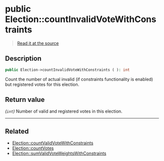 # public Election::countInvalidVoteWithConstraints

> [Read it at the source](https://github.com/julien-boudry/Condorcet/blob/master/src/ElectionProcess/VotesProcess.php#L53)

## Description    

```php
public Election->countInvalidVoteWithConstraints ( ): int
```

Count the number of actual invalid (if constraints functionality is enabled) but registered votes for this election.


## Return value   

*(`int`)* Number of valid and registered votes in this election.


---------------------------------------

## Related

* [Election::countValidVoteWithConstraints](/Docs/api-reference/Election%20Class/Election--countValidVoteWithConstraints().md)    
* [Election::countVotes](/Docs/api-reference/Election%20Class/Election--countVotes().md)    
* [Election::sumValidVoteWeightsWithConstraints](/Docs/api-reference/Election%20Class/Election--sumValidVoteWeightsWithConstraints().md)    
